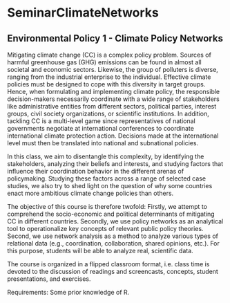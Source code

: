 # SeminarClimateNetworks

## Environmental Policy 1 - Climate Policy Networks 

Mitigating climate change (CC) is a complex policy problem. Sources of harmful greenhouse gas (GHG) emissions can be found in almost all societal and economic sectors. Likewise, the group of polluters is diverse, ranging from the industrial enterprise to the individual. Effective climate policies must be designed to cope with this diversity in target groups. Hence, when formulating and implementing climate policy, the responsible decision-makers necessarily coordinate with a wide range of stakeholders like administrative entities from different sectors, political parties, interest groups, civil society organizations, or scientific institutions. In addition, tackling CC is a multi-level game since representatives of national governments negotiate at international conferences to coordinate international climate protection action. Decisions made at the international level must then be translated into national and subnational policies.

In this class, we aim to disentangle this complexity, by identifying the stakeholders, analyzing their beliefs and interests, and studying factors that influence their coordination behavior in the different arenas of policymaking. Studying these factors across a range of selected case studies, we also try to shed light on the question of why some countries enact more ambitious climate change policies than others.

The objective of this course is therefore twofold: Firstly, we attempt to comprehend the socio-economic and political determinants of mitigating CC in different countries. Secondly, we use policy networks as an analytical tool to operationalize key concepts of relevant public policy theories. Second, we use network analysis as a method to analyze various types of relational data (e.g., coordination, collaboration, shared opinions, etc.). For this purpose, students will be able to analyze real, scientific data.

The course is organized in a flipped classroom format, i.e. class time is devoted to the discussion of readings and screencasts, concepts, student presentations, and exercises.

Requirements: Some prior knowledge of R.
